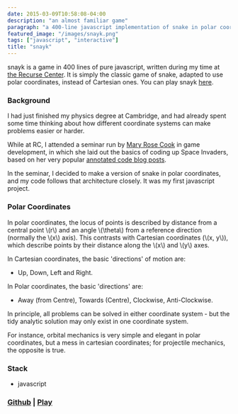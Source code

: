 ```yaml
---
date: 2015-03-09T10:58:08-04:00
description: "an almost familiar game" 
paragraph: "a 400-line javascript implementation of snake in polar coordinates"
featured_image: "/images/snayk.png"
tags: ["javascript", "interactive"]
title: "snayk"
---
```



snayk is a game in 400 lines of pure javascript, written during my time at [the Recurse Center](https://recurse.com). It is simply the classic game of snake, adapted to use polar coordinates, instead of Cartesian ones. You can play snayk [here](/snayk).


### Background

I had just finished my physics degree at Cambridge, and had already spent some time thinking about how different coordinate systems can make problems easier or harder. 

While at RC, I attended a seminar run by [Mary Rose Cook](https://maryrosecook.com/) in game development, in which she laid out the basics of coding up Space Invaders, based on her very popular [annotated code blog posts](http://annotated-code.maryrosecook.com/). 

In the seminar, I decided to make a version of snake in polar coordinates, and my code follows that architecture closely. It was my first javascript project.

### Polar Coordinates

In polar coordinates, the locus of points is described by distance from a central point \\(r\\) and an angle \\(\theta\\) from a reference direction (normally the \\(x\\) axis).  This contrasts with Cartesian coordinates (\\(x, y\\)), which describe points by their distance along the \\(x\\) and \\(y\\) axes. 

In Cartesian coordinates, the basic 'directions' of motion are:

* Up, Down, Left and Right. 

In Polar coordinates, the basic 'directions' are: 

* Away (from Centre), Towards (Centre), Clockwise, Anti-Clockwise. 

In principle, all problems can be solved in either coordinate system - but the tidy analytic solution may only exist in one coordinate system. 

For instance, orbital mechanics is very simple and elegant in polar coordinates, but a mess in cartesian coordinates; for projectile mechanics, the opposite is true. 


### Stack

* javascript

### [Github](https://github.com/condnsdmatters/snayk) | [Play](/snayk)